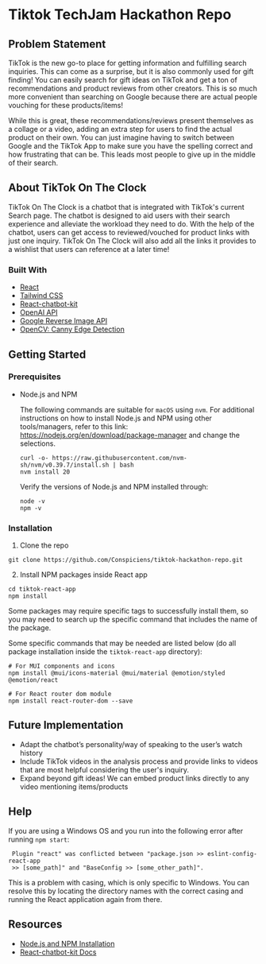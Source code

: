 # Tiktok TechJam Hackathon Repo

## Problem Statement
TikTok is the new go-to place for getting information and fulfilling search inquiries. This can come as a surprise, but it is also commonly used for gift finding! You can easily search for gift ideas on TikTok and get a ton of recommendations and product reviews from other creators. This is so much more convenient than searching on Google because there are actual people vouching for these products/items!

While this is great, these recommendations/reviews present themselves as a collage or a video, adding an extra step for users to find the actual product on their own. You can just imagine having to switch between Google and the TikTok App to make sure you have the spelling correct and how frustrating that can be. This leads most people to give up in the middle of their search.

## About TikTok On The Clock
TikTok On The Clock is a chatbot that is integrated with TikTok's current Search page. The chatbot is designed to aid users with their search experience and alleviate the workload they need to do. With the help of the chatbot, users can get access to reviewed/vouched for product links with just one inquiry. TikTok On The Clock will also add all the links it provides to a wishlist that users can reference at a later time!

### Built With 
* [React](https://react.dev/)
* [Tailwind CSS](https://tailwindcss.com/)
* [React-chatbot-kit](https://github.com/FredrikOseberg/react-chatbot-kit)
* [OpenAI API](https://platform.openai.com/docs/api-reference/introduction)
* [Google Reverse Image API](https://serpapi.com/google-reverse-image)
* [OpenCV: Canny Edge Detection](https://docs.opencv.org/4.x/d7/de1/tutorial_js_canny.html)

## Getting Started

### Prerequisites 

  * Node.js and NPM

    The following commands are suitable for `macOS` using `nvm`. For additional instructions on how to install Node.js and NPM using other tools/managers, refer to this link: https://nodejs.org/en/download/package-manager and change the selections.

    ```
    curl -o- https://raw.githubusercontent.com/nvm-sh/nvm/v0.39.7/install.sh | bash
    nvm install 20
    ```

    Verify the versions of Node.js and NPM installed through:
    ```
    node -v
    npm -v
    ```

### Installation
  1. Clone the repo
  ```
  git clone https://github.com/Conspiciens/tiktok-hackathon-repo.git
  ```
  2. Install NPM packages inside React app
  ```
  cd tiktok-react-app
  npm install
  ```
  Some packages may require specific tags to successfully install them, so you may need to search up the specific command that includes the name of the package. 
  
  Some specific commands that may be needed are listed below (do all package installation inside the `tiktok-react-app` directory):
  ```
  # For MUI components and icons
  npm install @mui/icons-material @mui/material @emotion/styled @emotion/react

  # For React router dom module
  npm install react-router-dom --save
  ```

## Future Implementation
* Adapt the chatbot’s personality/way of speaking to the user’s watch history
* Include TikTok videos in the analysis process and provide links to videos that are most helpful considering the user's inquiry.
* Expand beyond gift ideas! We can embed product links directly to any video mentioning items/products

## Help
If you are using a Windows OS and you run into the following error after running `npm start`:
```
 Plugin "react" was conflicted between "package.json >> eslint-config-react-app
 >> [some_path]" and "BaseConfig >> [some_other_path]".
```
This is a problem with casing, which is only specific to Windows. You can resolve this by locating the directory names with the correct casing and running the React application again from there.

## Resources 
* [Node.js and NPM Installation](https://nodejs.org/en/download/package-manager)
* [React-chatbot-kit Docs](https://fredrikoseberg.github.io/react-chatbot-kit-docs/docs/)